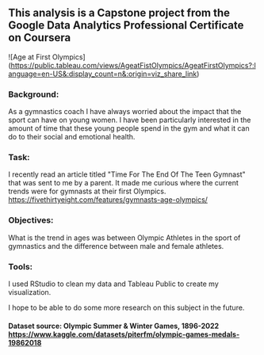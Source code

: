 ## This analysis is a Capstone project from the Google Data Analytics Professional Certificate on Coursera

![Age at First Olympics] (https://public.tableau.com/views/AgeatFistOlympics/AgeatFirstOlympics?:language=en-US&:display_count=n&:origin=viz_share_link)

### Background:
As a gymnastics coach I have always worried about the impact that the sport can have on young women. I have been particularly interested in the amount of time that these young people spend in the gym and what it can do to their social and emotional health. 

### Task:
I recently read an article titled "Time For The End Of The Teen Gymnast" that was sent to me by a parent. It made me curious where the current trends were for gymnasts at their first Olympics.
https://fivethirtyeight.com/features/gymnasts-age-olympics/
 

### Objectives:
What is the trend in ages was between Olympic Athletes in the sport of gymnastics and the difference between male and female athletes. 

### Tools: 
I used RStudio to clean my data and Tableau Public to create my visualization.


I hope to be able to do some more research on this subject in the future. 

#### Dataset source:  Olympic Summer & Winter Games, 1896-2022 https://www.kaggle.com/datasets/piterfm/olympic-games-medals-19862018

